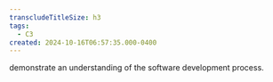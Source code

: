 ```yaml
---
transcludeTitleSize: h3
tags:
  - C3
created: 2024-10-16T06:57:35.000-0400
---
```

demonstrate an understanding of the software development process.